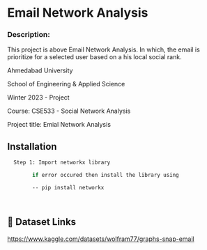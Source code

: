 
# Email Network Analysis
### Description:

This project is above Email Network Analysis. In which, the email is prioritize for a selected user based on a his local social rank. 

Ahmedabad University

School of Engineering & Applied Science

Winter 2023 - Project

Course: CSE533 - Social Network Analysis

Project title: Emial Network Analysis

## Installation


```bash
  Step 1: Import networkx library

        if error occured then install the library using

        -- pip install networkx

        
```
    
## 🔗 Dataset Links
https://www.kaggle.com/datasets/wolfram77/graphs-snap-email

